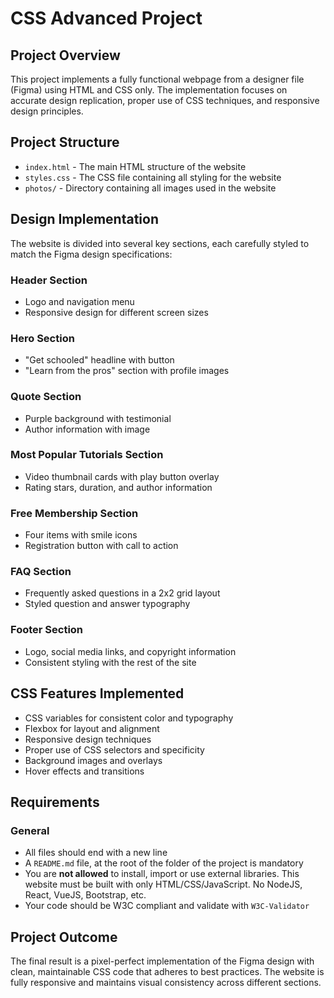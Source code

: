 # CSS Advanced Project

## Project Overview
This project implements a fully functional webpage from a designer file (Figma) using HTML and CSS only. The implementation focuses on accurate design replication, proper use of CSS techniques, and responsive design principles.

## Project Structure
- `index.html` - The main HTML structure of the website
- `styles.css` - The CSS file containing all styling for the website
- `photos/` - Directory containing all images used in the website

## Design Implementation
The website is divided into several key sections, each carefully styled to match the Figma design specifications:

### Header Section
- Logo and navigation menu
- Responsive design for different screen sizes

### Hero Section
- "Get schooled" headline with button
- "Learn from the pros" section with profile images

### Quote Section
- Purple background with testimonial 
- Author information with image

### Most Popular Tutorials Section
- Video thumbnail cards with play button overlay
- Rating stars, duration, and author information

### Free Membership Section
- Four items with smile icons
- Registration button with call to action

### FAQ Section
- Frequently asked questions in a 2x2 grid layout
- Styled question and answer typography

### Footer Section
- Logo, social media links, and copyright information
- Consistent styling with the rest of the site

## CSS Features Implemented
- CSS variables for consistent color and typography
- Flexbox for layout and alignment
- Responsive design techniques
- Proper use of CSS selectors and specificity
- Background images and overlays
- Hover effects and transitions

## Requirements
### General

- All files should end with a new line
- A `README.md` file, at the root of the folder of the project is mandatory
- You are **not allowed** to install, import or use external libraries. This website must be built with only HTML/CSS/JavaScript. No NodeJS, React, VueJS, Bootstrap, etc.
- Your code should be W3C compliant and validate with `W3C-Validator`

## Project Outcome
The final result is a pixel-perfect implementation of the Figma design with clean, maintainable CSS code that adheres to best practices. The website is fully responsive and maintains visual consistency across different sections.